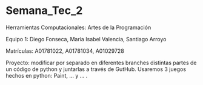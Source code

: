 # Semana_Tec_2
Herramientas Computacionales: Artes de la Programación

Equipo 1: Diego Fonseca, María Isabel Valencia, Santiago Arroyo

Matrículas: A01781022, A01781034, A01029728

Proyecto: modificar por separado en diferentes branches distintas partes de un código de python y juntarlas a través de GutHub. Usaremos 3 juegos hechos en python: Paint, ... y ... . 
